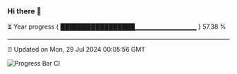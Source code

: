 ### Hi there 👋

⏳ Year progress { █████████████████▁▁▁▁▁▁▁▁▁▁▁▁▁ } 57.38 %

---

⏰ Updated on Mon, 29 Jul 2024 00:05:56 GMT

![Progress Bar CI](https://github.com/liununu/liununu/workflows/Progress%20Bar%20CI/badge.svg)
